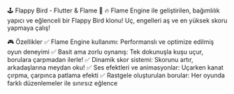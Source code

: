 🕹️ Flappy Bird - Flutter & Flame 🚀
🔥 Flame Engine ile geliştirilen, bağımlılık yapıcı ve eğlenceli bir Flappy Bird klonu! Uç, engelleri aş ve en yüksek skoru yapmaya çalış!

🎮 Özellikler
✅ Flame Engine kullanımı: Performanslı ve optimize edilmiş oyun deneyimi
✅ Basit ama zorlu oynanış: Tek dokunuşla kuşu uçur, borulara çarpmadan ilerle!
✅ Dinamik skor sistemi: Skorunu artır, arkadaşlarına meydan oku!
✅ Ses efektleri ve animasyonlar: Uçarken kanat çırpma, çarpınca patlama efekti
✅ Rastgele oluşturulan borular: Her oyunda farklı düzenlemeler ile sınırsız eğlence
